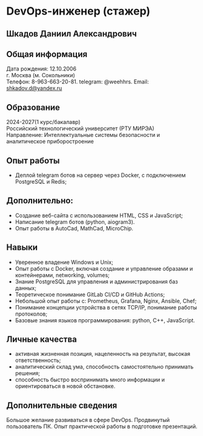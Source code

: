 # DevOps-инженер (стажер)  
## Шкадов Даниил Александрович  
  
## Общая информация  
Дата рождения: 12.10.2006  
г. Москва (м. Сокольники)  
Телефон: 8-963-663-20-81. telegram: @weehhrs. Email: shkadov.d@yandex.ru  
  
## Образование  
2024-2027(1 курс/бакалавр)  
Российский технологический университет (РТУ МИРЭА)  
Направление: Интеллектуальные системы безопасности и аналитическое приборостроение  
  
## Опыт работы  
-	Деплой telegram ботов на сервер через Docker, с подключением PostgreSQL и Redis;  
## Дополнительно:  
-	Создание веб-сайта с использованием HTML, CSS и JavaScript;  
-	Написание telegram ботов (python, aiogram3).  
-	Опыт работы в AutoCad, MathCad, MicroChip.  
  
## Навыки  
-	Уверенное владение Windows и Unix;  
-	Опыт работы с Docker, включая создание и управление образами и контейнерами, networking, volumes;  
-	Знание PostgreSQL для управления и администрирования баз данных;  
-	Теоретическое понимание GitLab CI/CD и GitHub Actions;  
-	Небольшой опыт работы с: Prometheus, Grafana, Nginx, Ansible, Chef;  
-	Понимание концепции устройства в сетях TCP/IP, понимание работы протоколов;  
-	Базовые знания языков программирования: python, C++, JavaScript.  
  
## Личные качества  
-	активная жизненная позиция, нацеленность на результат, высокая ответственность;  
-	аналитический склад ума, способность самостоятельно принимать решения;  
-	способность быстро воспринимать много информации и ориентироваться в новой обстановке.  
  
## Дополнительные сведения  
Большое желание развиваться в сфере DevOps. Продвинутый пользователь ПК. Опыт практической работы в подготовке презентаций.  
